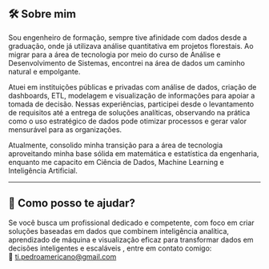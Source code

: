 
## 🛠️ Sobre mim

Sou engenheiro de formação, sempre tive afinidade com dados desde a graduação, onde já utilizava análise quantitativa em projetos florestais. Ao migrar para a área de tecnologia por meio do curso de Análise e Desenvolvimento de Sistemas, encontrei na área de dados um caminho natural e empolgante.

Atuei em instituições públicas e privadas com análise de dados, criação de dashboards, ETL, modelagem e visualização de informações para apoiar a tomada de decisão. Nessas experiências, participei desde o levantamento de requisitos até a entrega de soluções analíticas, observando na prática como o uso estratégico de dados pode otimizar processos e gerar valor mensurável para as organizações.

Atualmente, consolido minha transição para a área de tecnologia aproveitando minha base sólida em matemática e estatística da engenharia, enquanto me capacito em Ciência de Dados, Machine Learning e Inteligência Artificial.

---

## 🌟 Como posso te ajudar?

Se você busca um profissional dedicado e competente, com foco em criar soluções baseadas em dados que combinem inteligência analítica, aprendizado de máquina e visualização eficaz para transformar dados em decisões inteligentes e escaláveis , entre em contato comigo:  
📧 [ti.pedroamericano@gmail.com](mailto:ti.pedroamericano@gmail.com)

